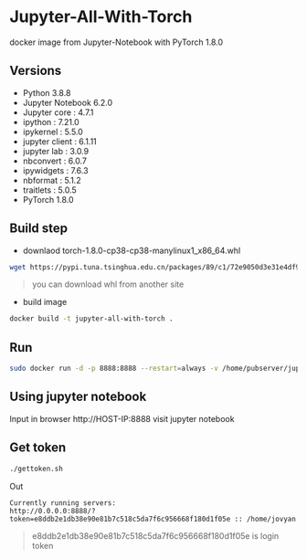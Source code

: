 # Jupyter-All-With-Torch
docker image from Jupyter-Notebook with PyTorch 1.8.0

## Versions

- Python 3.8.8
- Jupyter Notebook 6.2.0
- Jupyter core     : 4.7.1
- ipython          : 7.21.0
- ipykernel        : 5.5.0
- jupyter client   : 6.1.11
- jupyter lab      : 3.0.9
- nbconvert        : 6.0.7
- ipywidgets       : 7.6.3
- nbformat         : 5.1.2
- traitlets        : 5.0.5
- PyTorch 1.8.0



## Build step

- downlaod torch-1.8.0-cp38-cp38-manylinux1_x86_64.whl

~~~bash
wget https://pypi.tuna.tsinghua.edu.cn/packages/89/c1/72e9050d3e31e4df983f6e06799a1a4c896427c1e5645a6d810940944b60/torch-1.8.0-cp38-cp38-manylinux1_x86_64.whl#sha256=fa1e391cca3937d5dea31f31a1a80a01bd4a8062c039448c254bbf5a58eb0787
~~~

> you can download whl from another site

- build image

~~~bash
docker build -t jupyter-all-with-torch .
~~~

## Run

~~~bash
sudo docker run -d -p 8888:8888 --restart=always -v /home/pubserver/jupyter_vol:/home/jovyan --name jupyter-online  sunnytu/jupyter-all-with-torch:latest
~~~

## Using jupyter notebook

Input in browser http://HOST-IP:8888 visit jupyter notebook

## Get token
~~~bash
./gettoken.sh
~~~

Out
~~~text
Currently running servers:
http://0.0.0.0:8888/?token=e8ddb2e1db38e90e81b7c518c5da7f6c956668f180d1f05e :: /home/jovyan
~~~

> e8ddb2e1db38e90e81b7c518c5da7f6c956668f180d1f05e is login token

